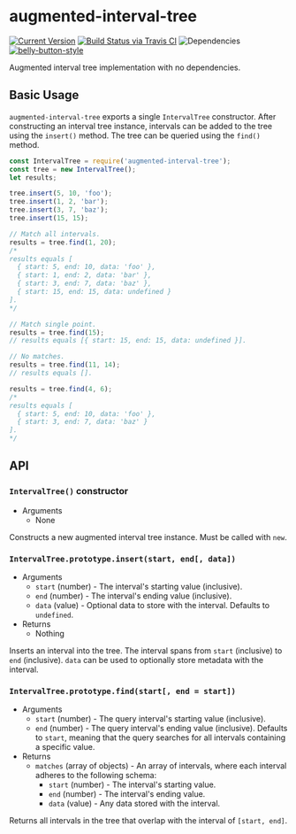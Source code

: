 # augmented-interval-tree

[![Current Version](https://img.shields.io/npm/v/augmented-interval-tree.svg)](https://www.npmjs.org/package/augmented-interval-tree)
[![Build Status via Travis CI](https://travis-ci.org/continuationlabs/augmented-interval-tree.svg?branch=master)](https://travis-ci.org/continuationlabs/augmented-interval-tree)
![Dependencies](http://img.shields.io/david/continuationlabs/augmented-interval-tree.svg)
[![belly-button-style](https://img.shields.io/badge/eslint-bellybutton-4B32C3.svg)](https://github.com/continuationlabs/belly-button)


Augmented interval tree implementation with no dependencies.

## Basic Usage

`augmented-interval-tree` exports a single `IntervalTree` constructor. After constructing an interval tree instance, intervals can be added to the tree using the `insert()` method. The tree can be queried using the `find()` method.

```javascript
const IntervalTree = require('augmented-interval-tree');
const tree = new IntervalTree();
let results;

tree.insert(5, 10, 'foo');
tree.insert(1, 2, 'bar');
tree.insert(3, 7, 'baz');
tree.insert(15, 15);

// Match all intervals.
results = tree.find(1, 20);
/*
results equals [
  { start: 5, end: 10, data: 'foo' },
  { start: 1, end: 2, data: 'bar' },
  { start: 3, end: 7, data: 'baz' },
  { start: 15, end: 15, data: undefined }
].
*/

// Match single point.
results = tree.find(15);
// results equals [{ start: 15, end: 15, data: undefined }].

// No matches.
results = tree.find(11, 14);
// results equals [].

results = tree.find(4, 6);
/*
results equals [
  { start: 5, end: 10, data: 'foo' },
  { start: 3, end: 7, data: 'baz' }
].
*/
```

## API

### `IntervalTree()` constructor

  - Arguments
    - None

Constructs a new augmented interval tree instance. Must be called with `new`.

### `IntervalTree.prototype.insert(start, end[, data])`

  - Arguments
    - `start` (number) - The interval's starting value (inclusive).
    - `end` (number) - The interval's ending value (inclusive).
    - `data` (value) - Optional data to store with the interval. Defaults to `undefined`.
  - Returns
    - Nothing

Inserts an interval into the tree. The interval spans from `start` (inclusive) to `end` (inclusive). `data` can be used to optionally store metadata with the interval.


### `IntervalTree.prototype.find(start[, end = start])`

  - Arguments
    - `start` (number) - The query interval's starting value (inclusive).
    - `end` (number) - The query interval's ending value (inclusive). Defaults to `start`, meaning that the query searches for all intervals containing a specific value.
  - Returns
    - `matches` (array of objects) - An array of intervals, where each interval adheres to the following schema:
      - `start` (number) - The interval's starting value.
      - `end` (number) - The interval's ending value.
      - `data` (value) - Any data stored with the interval.

Returns all intervals in the tree that overlap with the interval of `[start, end]`.
